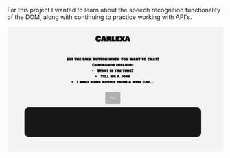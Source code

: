 <p> For this project I wanted to learn about the speech recognition functionality of the DOM, along with continuing to practice working with API's.</p>

![Image of Home](
https://github.com/carlfjones/ai_speech/blob/master/Readme%20pics/Home.png)
 
